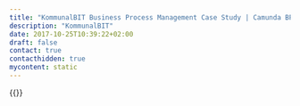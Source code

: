 ```yaml
---
title: "KommunalBIT Business Process Management Case Study | Camunda BPM"
description: "KommunalBIT"
date: 2017-10-25T10:39:22+02:00
draft: false
contact: true
contacthidden: true
mycontent: static
---
```

{{<case-study-single
company="KommunalBIT"
companydescription="Der Kommunale Betrieb für Informationstechnik (KommunalBIT) AöR mit Sitz in Fürth ist der zentrale Dienstleister für IT und Telekommunikation für die Städte Erlangen, Fürth, Schwabach und die Mitglieder des Zweckverbands Informationstechnik Franken (ZV IT Franken). KommunalBIT AöR stellt für etwa 4.300 Anwenderinnen und Anwender in den Verwaltungen sowie für 38 Schulen ein qualitativ hochwertiges und bedarfsgerechtes Angebot an Hardware, Software und IT-Dienstleistungen zur Verfügung. Wir kennen das kommunale Umfeld und dessen spezielle Herausforderungen."
customerquote=""
teaser=""
usecase=""
videolink=""
logo="//images.ctfassets.net/vpidbgnakfvf/1fzWv9zm5OL8HefLOhxWHq/a030c4c6608704bbc3d8050bb97e0dc6/kommunalBIT.png"
pdf=""
thumbnail="">}}